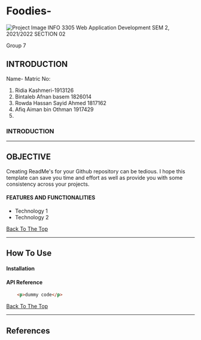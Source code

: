 # Foodies-

![Project Image](project-image-url)
INFO 3305 Web Application Development
SEM 2, 2021/2022 
SECTION 02

Group 7
## INTRODUCTION

Name- Matric No:
1. Ridia Kashmeri-1913126
2. Bintaleb Afnan basem 1826014
3. Rowda Hassan Sayid Ahmed 1817162
4. Afiq Aiman bin Othman 1917429
5. 
### INTRODUCTION




---

## OBJECTIVE

Creating ReadMe's for your Github repository can be tedious.  I hope this template can save you time and effort as well as provide you with some consistency across your projects.

####  FEATURES AND FUNCTIONALITIES 

- Technology 1
- Technology 2

[Back To The Top](#read-me-template)

---

## How To Use

#### Installation



#### API Reference

```html
    <p>dummy code</p>
```
[Back To The Top](#read-me-template)

---

## References

